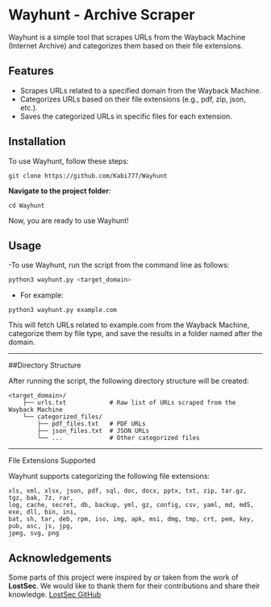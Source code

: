 # Wayhunt - Archive Scraper

Wayhunt is a simple tool that scrapes URLs from the Wayback Machine (Internet Archive) and categorizes them based on their file extensions.

## Features

- Scrapes URLs related to a specified domain from the Wayback Machine.
- Categorizes URLs based on their file extensions (e.g., pdf, zip, json, etc.).
- Saves the categorized URLs in specific files for each extension.


## Installation
To use Wayhunt, follow these steps:

```
git clone https://github.com/Kabi777/Wayhunt
```
 **Navigate to the project folder**:
```
cd Wayhunt
```
Now, you are ready to use Wayhunt!


## Usage
 
-To use Wayhunt, run the script from the command line as follows:

```bash
python3 wayhunt.py <target_domain>
```
- For example:
```
python3 wayhunt.py example.com
```
This will fetch URLs related to example.com from the Wayback Machine, categorize them by file type, and save the results in a folder named after the domain.

---
##Directory Structure

After running the script, the following directory structure will be created:
```
<target_domain>/
    ├── urls.txt            # Raw list of URLs scraped from the Wayback Machine
    └── categorized_files/
        ├── pdf_files.txt   # PDF URLs
        ├── json_files.txt  # JSON URLs
        └── ...             # Other categorized files
```
--- 
File Extensions Supported

Wayhunt supports categorizing the following file extensions:
```
xls, xml, xlsx, json, pdf, sql, doc, docx, pptx, txt, zip, tar.gz, tgz, bak, 7z, rar,
log, cache, secret, db, backup, yml, gz, config, csv, yaml, md, md5, exe, dll, bin, ini, 
bat, sh, tar, deb, rpm, iso, img, apk, msi, dmg, tmp, crt, pem, key, pub, asc, js, jpg, 
jpeg, svg, png
```
## Acknowledgements

Some parts of this project were inspired by or taken from the work of **LostSec**. We would like to thank them for their contributions and share their knowledge. 
 [LostSec GitHub](https://github.com/coffinxp)

